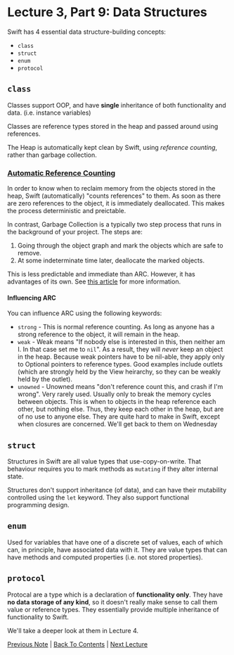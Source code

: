 # Lecture 3, Part 9: Data Structures

Swift has 4 essential data structure-building concepts:
* `class`
* `struct`
* `enum`
* `protocol`

## `class`

Classes support OOP, and have **single** inheritance of both functionality and data. (i.e. instance variables)

Classes are reference types stored in the heap and passed around using references.

The Heap is automatically kept clean by Swift, using *reference counting*, rather than garbage collection.

### [Automatic Reference Counting](https://developer.apple.com/library/content/documentation/Swift/Conceptual/Swift_Programming_Language/AutomaticReferenceCounting.html)

In order to know when to reclaim memory from the objects stored in the heap, Swift (automatically) "counts references" to them. As soon as there are zero references to the object, it is immediately deallocated. This makes the process deterministic and preictable.

In contrast, Garbage Collection is a typically two step process that runs in the background of your project. The steps are:
1. Going through the object graph and mark the objects which are safe to remove.
2. At some indeterminate time later, deallocate the marked objects.

This is less predictable and immediate than ARC. However, it has advantages of its own. See [this article](https://www.jbssolutions.com/garbage-collection-net-vs-arc-swift/) for more information.

#### Influencing ARC

You can influence ARC using the following keywords:

* `strong` - This is normal reference counting. As long as anyone has a strong reference to the object, it will remain in the heap.
* `weak` - Weak means "If nobody else is interested in this, then neither am I. In that case set me to `nil`". As a result, they will *never* keep an object in the heap. Because weak pointers have to be nil-able, they apply only to Optional pointers to reference types. Good examples include outlets (which are strongly held by the View heirarchy, so they can be weakly held by the outlet).
* `unowned` -  Unowned means "don't reference count this, and crash if I'm wrong". Very rarely used. Usually only to break the memory cycles between objects. This is when to objects in the heap reference each other, but nothing else. Thus, they keep each other in the heap, but are of no use to anyone else. They are quite hard to make in Swift, except when closures are concerned. We'll get back  to them on Wednesday

## `struct`

Structures in Swift are all value types that use-copy-on-write. That behaviour requires you to mark methods as `mutating` if they alter internal state.

Structures don't support inheritance (of data), and can have their mutability controlled using the `let` keyword. They also support functional programming design.

## `enum`

Used for variables that have one of a discrete set of values, each of which can, in principle, have associated data with it. They are value types that can have methods and computed properties (i.e. not stored properties).

## `protocol`

Protocal are a type which is a declaration of **functionality only**. They have **no data storage of any kind**, so it doesn't really make sense to call them value or reference types. They essentially provide multiple inheritance of functionality to Swift.

We'll take a deeper look at them in Lecture 4.

[Previous Note](../Lecture%203%20-%20The%20Swift%20Programming%20Language/Part%208%20-%20Optionals.md) | [Back To Contents](https://github.com/Firanus/stanford-iOS-lecture-notes) |  [Next Lecture](../Lecture%204%20-%20More%20Swift/Part%200%20-%20Intro.md)